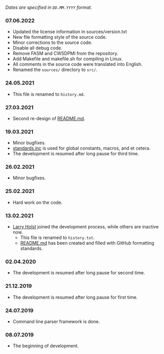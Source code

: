 *Dates are specified in `DD.MM.YYYY` format.*

### 07.06.2022
* Updated the license information in sources/version.txt
* New file formatting style of the source code.
* Minor corrections to the source code.
* Disable all debug code.
* Remove FASM and CWSDPMI from the repository.
* Add Makefile and makefile.sh for compiling in Linux.
* All comments in the source code were translated into English.
* Renamed the `sources/` directory to `src/`.

### 24.05.2021
* This file is renamed to `history.md`.

### 27.03.2021
* Second re-design of [README.md](https://github.com/SashaVolohov/VH-DOS/blob/master/README.md).

### 19.03.2021
* Minor bugfixes.
* [standards.inc](https://github.com/SashaVolohov/VH-DOS/blob/master/sources/standards.inc) is used for global constants, macros, and et cetera.
* The development is resumed after long pause for third time.

### 26.02.2021
* Minor bugfixes.

### 25.02.2021
* Hard work on the code.

### 13.02.2021
* [Larry Holst](https://github.com/Diicorp95) joined the development process, while others are inactive now.
  * This file is renamed to `history.txt`.
  * [README.md](https://github.com/SashaVolohov/VH-DOS/blob/master/README.md) has been created and filled with GitHub formatting standards.

### 02.04.2020
* The development is resumed after long pause for second time.

### 21.12.2019
* The development is resumed after long pause for first time.

### 24.07.2019
* Command line parser framework is done.

### 08.07.2019
* The beginning of development.
